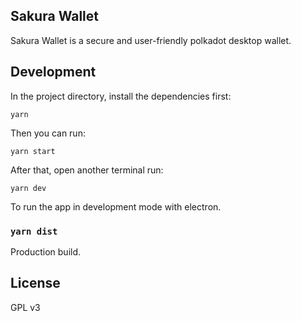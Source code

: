 ## Sakura Wallet

Sakura Wallet is a secure and user-friendly polkadot desktop wallet.

## Development

In the project directory, install the dependencies first:

```
yarn
```
                          
Then you can run:

```
yarn start
```



After that, open another terminal run:

```
yarn dev
```

To run the app in development mode with electron.<br />

### `yarn dist`

Production build.<br />

## License
GPL v3